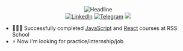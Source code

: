 <div align=center>
        <img src="https://readme-typing-svg.herokuapp.com?color=%2391B302&size=32&center=true&vCenter=true&width=600&height=50&lines=Hi+there+I'm+Anastasia;Junior+front-end+developer" alt="Headline" />
    </div>
<div align=center>
        <a href="https://www.linkedin.com/in/anastasia-polivoda-1bb630227/"><img src="https://img.shields.io/badge/LinkedIn-0077B5?style=for-the-badge&logo=linkedin&logoColor=white" alt="LinkedIn" /></a>
        <a href="https://t.me/polivodichka"><img src="https://img.shields.io/badge/Telegram-2CA5E0?style=for-the-badge&logo=telegram&logoColor=white" alt="Telegram" /></a>
        <a href="mailto:polivoda.anastasiia@gmail.com"><img src="https://img.shields.io/badge/Gmail-D14836?style=for-the-badge&logo=gmail&logoColor=white" /></a>
  </div>

- 👩🏻‍🎓 Successfully completed [JavaScript](https://app.rs.school/certificate/30e3yos5) and [React](https://app.rs.school/certificate/8d8nr4sd) courses at RSS School
- ⚡ Now I'm looking for practice/internship/job

